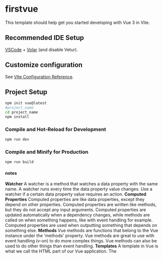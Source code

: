 # firstvue

This template should help get you started developing with Vue 3 in Vite.

## Recommended IDE Setup

[VSCode](https://code.visualstudio.com/) + [Volar](https://marketplace.visualstudio.com/items?itemName=Vue.volar) (and disable Vetur).

## Customize configuration

See [Vite Configuration Reference](https://vitejs.dev/config/).

## Project Setup


```sh
npm init vue@latest
#project_name
cd project_name
npm install
```

### Compile and Hot-Reload for Development

```sh
npm run dev
```

### Compile and Minify for Production

```sh
npm run build
```
#### notes
**Watcher**
A watcher is a method that watches a data property with the same name.
A watcher runs every time the data property value changes.
Use a watcher if a certain data property value requires an action.
**Computed Properties**
Computed properties are like data properties, except they depend on other properties.
Computed properties are written like methods, but they do not accept any input arguments.
Computed properties are updated automatically when a dependency changes, while methods are called on when something happens, like with event handling for example.
Computed properties are used when outputting something that depends on something else.
**Methods**
Vue methods are functions that belong to the Vue instance under the 'methods' property.
Vue methods are great to use with event handling (v-on) to do more complex things.
Vue methods can also be used to do other things than event handling.
**Templates**
A template in Vue is what we call the HTML part of our Vue application.
The <template> tag will later be used in *.vue files to structure our code in a better way.
It is possible to use template as a configuration option in the Vue instance, and put the HTML code inside.

**Components**
Components in Vue lets us decompose our web page into smaller pieces that are easy to work with.
We can work with a Vue component in isolation from the rest of the web page, with its own content and logic.
A web page often consists of many Vue components.
- *Create a new folder components inside the src folder.*
    - *create a new file FoodItem.vue inside the components*

**Props**
Props is a configuration option in Vue.
With props we can pass data to the components via custom attributes to the component tag.
eg
```vue
<food-item food-name="Apples"/>
```